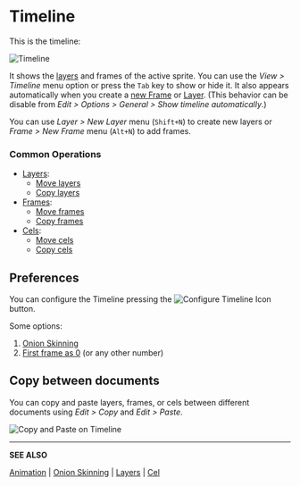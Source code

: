 # Timeline

This is the timeline:

<img src="/docs/timeline/timeline.png" alt="Timeline" class="xN" />

It shows the [layers](layers.md) and frames of the active sprite. You can use the
*View > Timeline* menu option or press the `Tab` key to show or hide
it. It also appears automatically when you create a [new Frame](new-frame.md) or
[Layer](new-layer.md). (This behavior can be disable from *Edit > Options > General >
Show timeline automatically*.)

You can use *Layer > New Layer* menu (`Shift+N`) to create new layers
or *Frame > New Frame* menu (`Alt+N`) to add frames.

### Common Operations

* [Layers](layers.md):
  * [Move layers](move-layers.md)
  * [Copy layers](copy-layers.md)
* [Frames](animation.md):
  * [Move frames](move-frames.md)
  * [Copy frames](copy-frames.md)
* [Cels](cel.md):
  * [Move cels](move-cels.md)
  * [Copy cels](copy-cels.md)

## Preferences

You can configure the Timeline pressing
the ![Configure Timeline Icon](animation/configure-timeline.png) button.

Some options:

1. [Onion Skinning](onion-skinning.md)
1. [First frame as 0](https://community.aseprite.org/t/3895/2) (or any other number)

## Copy between documents

You can copy and paste layers, frames, or cels between different
documents using *Edit > Copy* and *Edit > Paste*.

![Copy and Paste on Timeline](timeline/timeline-copy-and-paste.gif)

---

**SEE ALSO**

[Animation](animation.md) |
[Onion Skinning](onion-skinning.md) |
[Layers](layers.md) |
[Cel](cel.md)
